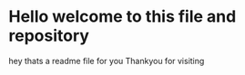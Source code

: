 # Hello welcome to this file and repository

hey thats a readme file for you
  Thankyou for visiting
  